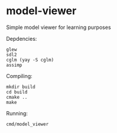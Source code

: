 # model-viewer
Simple model viewer for learning purposes

Depdencies:

```
glew
sdl2
cglm (yay -S cglm)
assimp
```
Compiling:
```
mkdir build
cd build
cmake ..
make
```
Running:
```
cmd/model_viewer
```
